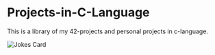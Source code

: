 # Projects-in-C-Language

This is a library of my 42-projects and personal projects in c-language. 


<!-- HTML -->
<img src="https://readme-jokes.vercel.app/api?&theme=calm&centered" alt="Jokes Card" />
